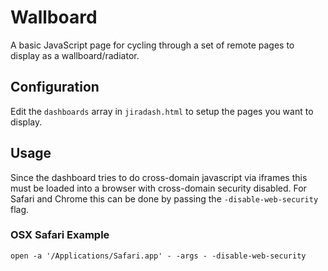 # Wallboard

A basic JavaScript page for cycling through a set of remote pages to display as a wallboard/radiator.

## Configuration

Edit the `dashboards` array in `jiradash.html` to setup the pages you want to display.

## Usage
Since the dashboard tries to do cross-domain javascript via iframes this must be loaded into a browser with cross-domain security disabled. For Safari and Chrome this can be done by passing the `-disable-web-security` flag.

### OSX Safari Example

`open -a '/Applications/Safari.app' - -args - -disable-web-security`